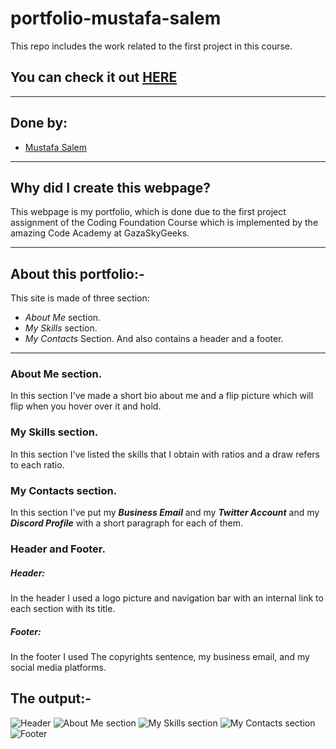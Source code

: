 # portfolio-mustafa-salem

This repo includes the work related to the first project in this course.

## You can check it out [HERE](https://gsg-cf05.github.io/portfolio-mustafa-salem/)

---

## Done by:

- [Mustafa Salem](https://github.com/moustf/)

---

## Why did I create this webpage?

This webpage is my portfolio, which is done due to the first project assignment of the Coding Foundation Course which is implemented by the amazing Code Academy at GazaSkyGeeks.

---

## About this portfolio:-

This site is made of three section:

- _About Me_ section.
- _My Skills_ section.
- _My Contacts_ Section.
  And also contains a header and a footer.

---

### About Me section.

In this section I've made a short bio about me and a flip picture which will flip when you hover over it and hold.

### My Skills section.

In this section I've listed the skills that I obtain with ratios and a draw refers to each ratio.

### My Contacts section.

In this section I've put my **_Business Email_** and my **_Twitter Account_** and my **_Discord Profile_** with a short paragraph for each of them.

### Header and Footer.

##### Header:

In the header I used a logo picture and navigation bar with an internal link to each section with its title.

##### Footer:

In the footer I used The copyrights sentence, my business email, and my social media platforms.

## The output:-

![Header](https://ibb.co/2tMkW5B)
![About Me section](https://ibb.co/k9ZLXBg)
![My Skills section](https://ibb.co/FD2bcqw)
![My Contacts section](https://ibb.co/s9d73Dp)
![Footer](https://ibb.co/BfhYYj4)
